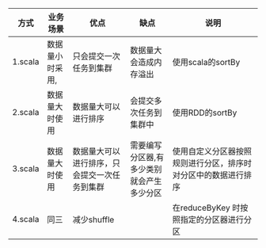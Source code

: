 方式| 业务场景| 优点| 缺点| 说明
-|-|-|-|-
1.scala| 数据量小时采用,| 只会提交一次任务到集群| 数据量大会造成内存溢出| 使用scala的sortBy
2.scala| 数据量大时使用| 数据量大可以进行排序|会提交多次任务到集群中|使用RDD的sortBy
3.scala| 数据量大时使用| 数据量大可以进行排序，只会提交一次任务到集群| 需要编写分区器,有多少类别就会产生多少分区|使用自定义分区器按照规则进行分区，排序时对分区中的数据进行排序
4.scala| 同三| 减少shuffle||在reduceByKey 时按照指定的分区器进行分区

